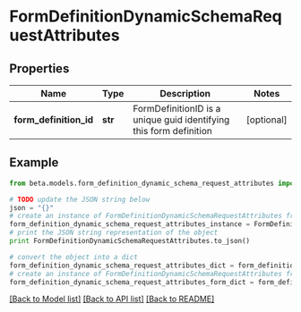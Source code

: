 # FormDefinitionDynamicSchemaRequestAttributes


## Properties
Name | Type | Description | Notes
------------ | ------------- | ------------- | -------------
**form_definition_id** | **str** | FormDefinitionID is a unique guid identifying this form definition | [optional] 

## Example

```python
from beta.models.form_definition_dynamic_schema_request_attributes import FormDefinitionDynamicSchemaRequestAttributes

# TODO update the JSON string below
json = "{}"
# create an instance of FormDefinitionDynamicSchemaRequestAttributes from a JSON string
form_definition_dynamic_schema_request_attributes_instance = FormDefinitionDynamicSchemaRequestAttributes.from_json(json)
# print the JSON string representation of the object
print FormDefinitionDynamicSchemaRequestAttributes.to_json()

# convert the object into a dict
form_definition_dynamic_schema_request_attributes_dict = form_definition_dynamic_schema_request_attributes_instance.to_dict()
# create an instance of FormDefinitionDynamicSchemaRequestAttributes from a dict
form_definition_dynamic_schema_request_attributes_form_dict = form_definition_dynamic_schema_request_attributes.from_dict(form_definition_dynamic_schema_request_attributes_dict)
```
[[Back to Model list]](../README.md#documentation-for-models) [[Back to API list]](../README.md#documentation-for-api-endpoints) [[Back to README]](../README.md)


